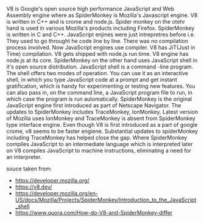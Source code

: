 V8 is Google's open source high performance JavaScript and Web Assembly engine where as SpiderMonkey is Mozilla's Javascript engine. V8 is written in C++ and is crome and node.js. 
Spider monkey on the otehr hand is used in various Mozilla's products including Firefox. SpiderMonkey is written in C and C++. JavaScript enjines were just intrepretres before i.e. They used to go throught he code line by line. There was no compilation process involved. Now JavaScript engines use compiler. V8 has JiT(Just in Time) compilation. V8 gets shipped with node.js run time. V8 engine has node.js at its  core.
SpiderMonkey on the other hand uses JavaScript shell in it's open source distribution. JavaScript shell is a command -line program. The shell offers two modes of operation. You can use it as an interactive shell, in which you type JavaScript code at a prompt and get instant gratification, which is handy for experimenting or testing new features. You can also pass in, on the command line, a JavaScript program file to run, in which case the program is run automatically.
SpiderMonkey is the original JavaScript engine first introduced as part of Netscape Navigator. The updates to SpiderMonkey includes TraceMonkey, IonMonkey. Latest version of Mozilla uses IonMonkey and TraceMonkey is absent from SpiderMonkey type interface engine. Even though V8 is first introduced as a part of google crome, v8 seems to be faster engiene. Substantial updates to spiderMonkey including TraceMonkey has helped close the gap. Where SpiderMonkey compiles JavaScript to an intermediate language which is interpreted later on V8 compiles JavaScript to machine instructions, eliminating a need for an interpreter.

souce taken from:
* <https://developer.mozilla.org/>
* <https://v8.dev/>
* <https://developer.mozilla.org/en-US/docs/Mozilla/Projects/SpiderMonkey/Introduction_to_the_JavaScript_shell>
* <https://www.quora.com/How-do-V8-and-SpiderMonkey-differ>
